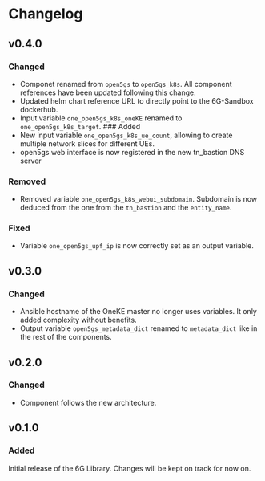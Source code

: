 # Changelog

## v0.4.0
### Changed
- Componet renamed from `open5gs` to `open5gs_k8s`. All component references have been updated following this change.
- Updated helm chart reference URL to directly point to the 6G-Sandbox dockerhub.
- Input variable `one_open5gs_k8s_oneKE` renamed to `one_open5gs_k8s_target`.
### Added
- New input variable `one_open5gs_k8s_ue_count`, allowing to create multiple network slices for different UEs.
- open5gs web interface is now registered in the new tn_bastion DNS server
### Removed
- Removed variable `one_open5gs_k8s_webui_subdomain`. Subdomain is now deduced from the one from the `tn_bastion` and the `entity_name`.
### Fixed
- Variable `one_open5gs_upf_ip` is now correctly set as an output variable.


## v0.3.0
### Changed
- Ansible hostname of the OneKE master no longer uses variables. It only added complexity without benefits.
- Output variable `open5gs_metadata_dict` renamed to `metadata_dict` like in the rest of the components.


## v0.2.0
### Changed
- Component follows the new architecture.


## v0.1.0
### Added
Initial release of the 6G Library. Changes will be kept on track for now on.
